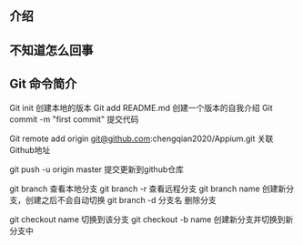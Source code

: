 ##  介绍



##  不知道怎么回事
## Git 命令简介
Git init 创建本地的版本
Git add README.md   创建一个版本的自我介绍
Git commit -m "first commit"    提交代码

Git remote add origin 
git@github.com:chengqian2020/Appium.git 关联Github地址

git push -u origin master  提交更新到github仓库


git branch 查看本地分支
git branch -r 查看远程分支
git branch name 创建新分支，创建之后不会自动切换
git branch -d 分支名   删除分支

git checkout name    切换到该分支
git checkout -b name 创建新分支并切换到新分支中

